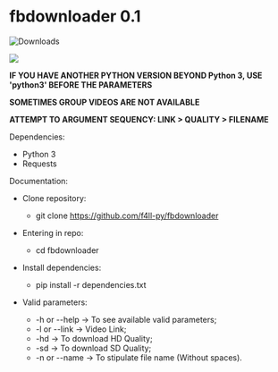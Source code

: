 # fbdownloader 0.1

![Downloads](https://img.shields.io/github/downloads/f4ll-py/fbdownloader/total)

<img src="https://i.imgur.com/iVAW50O.gif">

**IF YOU HAVE ANOTHER PYTHON VERSION BEYOND Python 3, USE 'python3' BEFORE THE PARAMETERS**

**SOMETIMES GROUP VIDEOS ARE NOT AVAILABLE**

**ATTEMPT TO ARGUMENT SEQUENCY: LINK > QUALITY > FILENAME**

Dependencies:
  - Python 3
  - Requests
  
Documentation:
  - Clone repository:
    - git clone https://github.com/f4ll-py/fbdownloader
   
  - Entering in repo:
    - cd fbdownloader

  - Install dependencies:
    - pip install -r dependencies.txt
    
  - Valid parameters:
    - -h or --help -> To see available valid parameters;
    - -l or --link -> Video Link;
    - -hd -> To download HD Quality;
    - -sd -> To download SD Quality;
    - -n or --name -> To stipulate file name (Without spaces).
